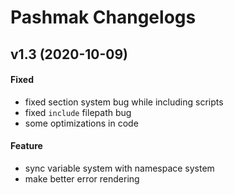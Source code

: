 # Pashmak Changelogs

## v1.3 (2020-10-09)

#### Fixed
- fixed section system bug while including scripts
- fixed `include` filepath bug
- some optimizations in code

#### Feature
- sync variable system with namespace system
- make better error rendering
